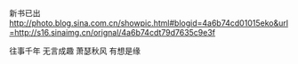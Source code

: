 新书已出
http://photo.blog.sina.com.cn/showpic.html#blogid=4a6b74cd01015eko&url=http://s16.sinaimg.cn/orignal/4a6b74cdt79d7635c9e3f
 
往事千年   无言成趣 
萧瑟秋风   有想是缘
 
 
 
